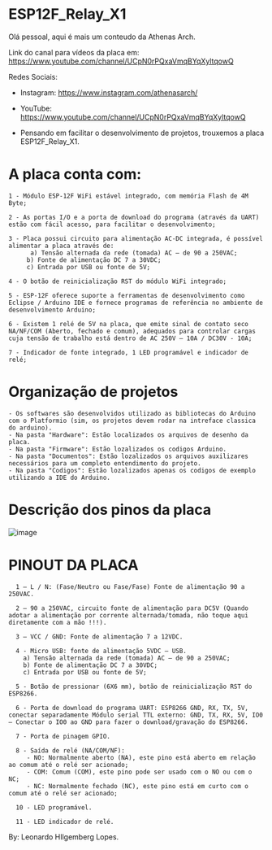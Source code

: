 # ESP12F_Relay_X1

Olá pessoal, aqui é mais um conteudo da Athenas Arch.

Link do canal para vídeos da placa em: https://www.youtube.com/channel/UCpN0rPQxaVmqBYqXyltqowQ

Redes Sociais:
   - Instagram: https://www.instagram.com/athenasarch/

   - YouTube: https://www.youtube.com/channel/UCpN0rPQxaVmqBYqXyltqowQ


* Pensando em facilitar o desenvolvimento de projetos, trouxemos a placa ESP12F_Relay_X1.

# A placa conta com:
    1 - Módulo ESP-12F WiFi estável integrado, com memória Flash de 4M Byte;
    
    2 - As portas I/O e a porta de download do programa (através da UART) estão com fácil acesso, para facilitar o desenvolvimento;

    3 - Placa possui circuito para alimentação AC-DC integrada, é possível alimentar a placa através de:
 	      a) Tensão alternada da rede (tomada) AC – de 90 a 250VAC;
         b) Fonte de alimentação DC 7 a 30VDC;
         c) Entrada por USB ou fonte de 5V;
    
    4 - O botão de reinicialização RST do módulo WiFi integrado;
   
    5 - ESP-12F oferece suporte a ferramentas de desenvolvimento como Eclipse / Arduino IDE e fornece programas de referência no ambiente de desenvolvimento Arduino;

    6 - Existem 1 relé de 5V na placa, que emite sinal de contato seco NA/NF/COM (Aberto, fechado e comum), adequados para controlar cargas cuja tensão de trabalho está dentro de AC 250V – 10A / DC30V - 10A;
   
    7 - Indicador de fonte integrado, 1 LED programável e indicador de relé;


# Organização de projetos
    - Os softwares são desenvolvidos utilizado as bibliotecas do Arduino com o Platformio (sim, os projetos devem rodar na intreface classica do arduino).
    - Na pasta "Hardware": Estão localizados os arquivos de desenho da placa.
    - Na pasta "Firmware": Estão lozalizados os codigos Arduino.
    - Na pasta "Documentos": Estão lozalizados os arquivos auxilizares necessários para um completo entendimento do projeto.
    - Na pasta "Codigos": Estão lozalizados apenas os codigos de exemplo utilizando a IDE do Arduino.

# Descrição dos pinos da placa

![image](https://user-images.githubusercontent.com/79209419/110711952-2a29ba80-81df-11eb-9e23-91c1d7102a50.png)

# PINOUT DA PLACA

      1 – L / N: (Fase/Neutro ou Fase/Fase) Fonte de alimentação 90 a 250VAC.
      
      2 – 90 a 250VAC, circuito fonte de alimentação para DC5V (Quando adotar a alimentação por corrente alternada/tomada, não toque aqui diretamente com a mão !!!).
      
      3 – VCC / GND: Fonte de alimentação 7 a 12VDC.
      
      4 - Micro USB: fonte de alimentação 5VDC – USB.
		a) Tensão alternada da rede (tomada) AC – de 90 a 250VAC;
		b) Fonte de alimentação DC 7 a 30VDC;
		c) Entrada por USB ou fonte de 5V;
      
      5 - Botão de pressionar (6X6 mm), botão de reinicialização RST do ESP8266.
      
      6 - Porta de download do programa UART: ESP8266 GND, RX, TX, 5V, conectar separadamente Módulo serial TTL externo: GND, TX, RX, 5V, IO0 – Conectar o IO0 ao GND para fazer o download/gravação do ESP8266. 
      
      7 - Porta de pinagem GPIO.
      
      8 - Saída de relé (NA/COM/NF):
         - NO: Normalmente aberto (NA), este pino está aberto em relação ao comum até o relé ser acionado;
         - COM: Comum (COM), este pino pode ser usado com o NO ou com o NC;
         - NC: Normalmente fechado (NC), este pino está em curto com o comum até o relé ser acionado;
      
      10 - LED programável.
      
      11 - LED indicador de relé.
      
By: Leonardo HIlgemberg Lopes.
